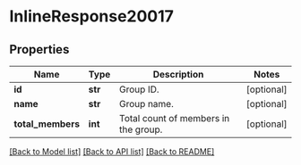 # InlineResponse20017

## Properties
Name | Type | Description | Notes
------------ | ------------- | ------------- | -------------
**id** | **str** | Group ID. | [optional] 
**name** | **str** | Group name. | [optional] 
**total_members** | **int** | Total count of members in the group. | [optional] 

[[Back to Model list]](../README.md#documentation-for-models) [[Back to API list]](../README.md#documentation-for-api-endpoints) [[Back to README]](../README.md)

